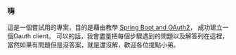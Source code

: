 ### 嗨

這是一個嘗試用的專案，目的是藉由教學 [Spring Boot and OAuth2](https://spring.io/guides/tutorials/spring-boot-oauth2/)，
成功建立一個Oauth client。
可以的話，我會盡量把每個步驟遇到的問題以及解答列在這裡，
當然如果有問題但是沒答案，就是還沒解，歡迎各位提點小弟。
